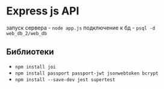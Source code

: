 # Express js API
запуск сервера - `node app.js`
подключение к бд - `psql -d web_db_2/web_db`
## Библиотеки
- `npm install joi`
- `npm install passport passport-jwt jsonwebtoken bcrypt`
- `npm install --save-dev jest supertest`
